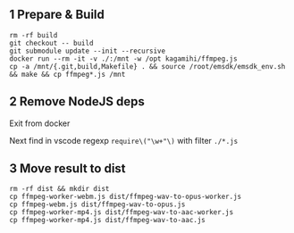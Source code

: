 ## 1 Prepare & Build

```
rm -rf build
git checkout -- build
git submodule update --init --recursive
docker run --rm -it -v ./:/mnt -w /opt kagamihi/ffmpeg.js
cp -a /mnt/{.git,build,Makefile} . && source /root/emsdk/emsdk_env.sh && make && cp ffmpeg*.js /mnt
```

## 2 Remove NodeJS deps
Exit from docker

Next find in vscode regexp `require\("\w+"\)` with filter `./*.js`


## 3 Move result to dist
```
rm -rf dist && mkdir dist
cp ffmpeg-worker-webm.js dist/ffmpeg-wav-to-opus-worker.js 
cp ffmpeg-webm.js dist/ffmpeg-wav-to-opus.js 
cp ffmpeg-worker-mp4.js dist/ffmpeg-wav-to-aac-worker.js
cp ffmpeg-worker-mp4.js dist/ffmpeg-wav-to-aac.js
```